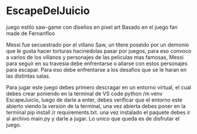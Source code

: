 # EscapeDelJuicio
juego estilo saw-game con diseños en pixel art
Basado en el juego fan made de Fernanfloo

Messi fue secuestrado por el villano Saw, un titere poseido por un demonio que le gusta hacer torturas hacinedolas pasar por juegos, para eso convoco a varios de los villanos y personajes de las peliculas mas famosas, Messi para seguir en su travesia debe enfrentarse o aliarse con estos personajes para escapar. Para eso debe enfrentarse a los desafios que se le haran en las distintas salas. 

Para jugar este juego debes primero descragar en un entorno virtual, el cual debes crear poniendo en la terminal de VS code python /m venv EscapeJuicio, luego de darle a enter, debes verificar que el entorno este abierto viendo la version de la terminal, una vez abierta debes poner en la terminal pip install /r requirements.txt. una vez instalado el paquete debes ir al archivo main.py y darle a jugar. Lo unico que queda es de disfrutar el juego.
